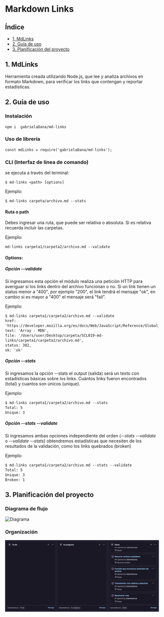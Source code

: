 # Markdown Links

## Índice
* [1. MdLinks](#1-MdLinks)
* [2. Guía de uso](#2-Guía-de-uso)
* [3. Planificación del proyecto](#3-planificación-del-proyecto)

## 1. MdLinks 

Herramienta creada utilizando Node.js, que lee y analiza archivos en formato Markdown, para verificar los links que contengan y reportar estadísticas.

## 2. Guía de uso

### Instalación

    npm i  gabrielaDana/md-links

### Uso de librería

    const mdLinks = require('gabrielaDana/md-links');

### CLI (Interfaz de línea de comando)

se ejecuta a través del terminal:

    $ md-links <path> [options]
    
Ejemplo:

    $ md-links carpeta/archivo.md --stats

#### Ruta o path

Debes ingresar una ruta, que puede ser relativa o absoluta. Si es relativa recuerda incluir las carpetas.

Ejemplo:

    md-links carpeta1/carpeta2/archivo.md --validate

#### Options:

##### Opción *--validate*

Si ingresamos esta opción el módulo realiza una petición HTTP para averiguar si los links dentro del archivo funcionan o no. Si un link tienen un status menor a "400", por ejemplo "200", el link tendrá el mensaje "ok", en cambio si es mayor a "400" el mensaje será "fail".

Ejemplo:

    $ md-links carpeta1/carpeta2/archivo.md --validate
    href: 'https://developer.mozilla.org/es/docs/Web/JavaScript/Reference/Global_Objects/Array/',
    text: 'Array - MDN',
    file: '/Users/user/Desktop/carpeta/SCL019-md-links/carpeta1/carpeta2/archivo.md',
    status: 302,
    ok: 'ok'
    
##### Opción *--stats*

Si ingresamos la opción --stats el output (salida) será un texto con estadísticas básicas sobre los links. Cuántos links fueron encontrados (total) y cuantos son únicos (unique).

Ejemplo:

    $ md-links carpeta1/carpeta2/archivo.md --stats
    Total: 5
    Unique: 3
    
##### Opción *--stats --validate*

Si ingresamos ambas opciones independiente del orden (*--stats --validate* o *--validate --stats*) obtendremos estadísticas que necesiten de los resultados de la validación, como los links quebrados (broken)

Ejemplo:

    $ md-links carpeta1/carpeta2/archivo.md --stats --validate
    Total: 5
    Unique: 3
    Broken: 1

## 3. Planificación del proyecto

### Diagrama de flujo

 ![Diagrama](https://github.com/GabrielaDana/SCL019-md-links/blob/main/Diagrama_de_flujo.png)
 
### Organización

![backlog](https://github.com/GabrielaDana/SCL019-md-links/blob/main/backlog.png)
 





  
  
  
  
  
  
  
  
  
  
  
